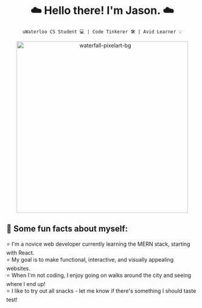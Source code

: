 <h1 align="center"> ☁️ Hello there! I'm Jason. ☁️ </h1>
 
<div align="center">
 
`uWaterloo CS Student 💻 | Code Tinkerer 🛠 | Avid Learner 💡`

<img src="https://user-images.githubusercontent.com/81478886/211448155-a8c4c20a-e50c-4125-9d46-82bdc8d6fd9a.jpg"
     alt="waterfall-pixelart-bg"
     width="450px"/>

<h2 align="left"> <b> 🤖 Some fun facts about myself:</b> </h2>

<p align="left">
⭐️ I'm a novice web developer currently learning the MERN stack, starting with React. <br>
⭐️ My goal is to make functional, interactive, and visually appealing websites. <br>
⭐️ When I'm not coding, I enjoy going on walks around the city and seeing where I end up! <br>
⭐️ I like to try out all snacks - let me know if there's something I should taste test! <br>
 </p>
 


